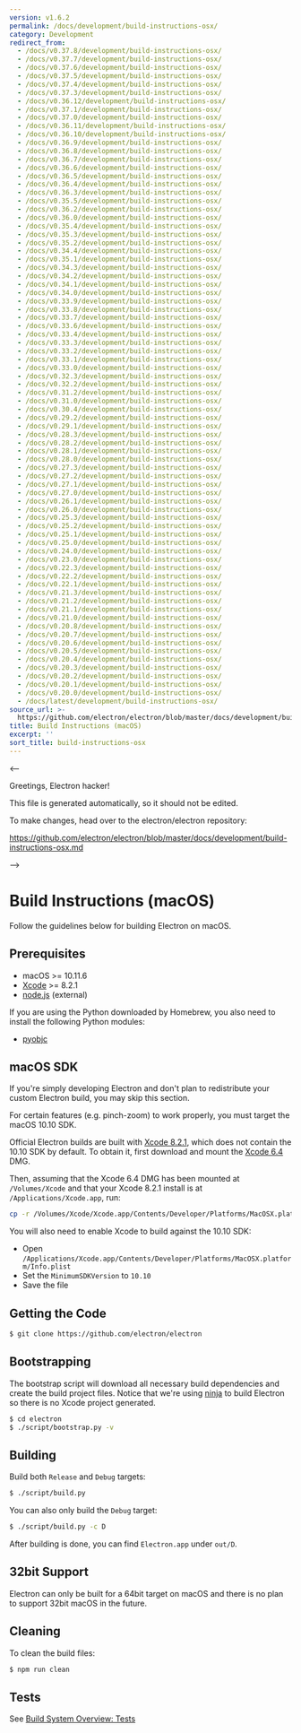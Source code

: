 ```yaml
---
version: v1.6.2
permalink: /docs/development/build-instructions-osx/
category: Development
redirect_from:
  - /docs/v0.37.8/development/build-instructions-osx/
  - /docs/v0.37.7/development/build-instructions-osx/
  - /docs/v0.37.6/development/build-instructions-osx/
  - /docs/v0.37.5/development/build-instructions-osx/
  - /docs/v0.37.4/development/build-instructions-osx/
  - /docs/v0.37.3/development/build-instructions-osx/
  - /docs/v0.36.12/development/build-instructions-osx/
  - /docs/v0.37.1/development/build-instructions-osx/
  - /docs/v0.37.0/development/build-instructions-osx/
  - /docs/v0.36.11/development/build-instructions-osx/
  - /docs/v0.36.10/development/build-instructions-osx/
  - /docs/v0.36.9/development/build-instructions-osx/
  - /docs/v0.36.8/development/build-instructions-osx/
  - /docs/v0.36.7/development/build-instructions-osx/
  - /docs/v0.36.6/development/build-instructions-osx/
  - /docs/v0.36.5/development/build-instructions-osx/
  - /docs/v0.36.4/development/build-instructions-osx/
  - /docs/v0.36.3/development/build-instructions-osx/
  - /docs/v0.35.5/development/build-instructions-osx/
  - /docs/v0.36.2/development/build-instructions-osx/
  - /docs/v0.36.0/development/build-instructions-osx/
  - /docs/v0.35.4/development/build-instructions-osx/
  - /docs/v0.35.3/development/build-instructions-osx/
  - /docs/v0.35.2/development/build-instructions-osx/
  - /docs/v0.34.4/development/build-instructions-osx/
  - /docs/v0.35.1/development/build-instructions-osx/
  - /docs/v0.34.3/development/build-instructions-osx/
  - /docs/v0.34.2/development/build-instructions-osx/
  - /docs/v0.34.1/development/build-instructions-osx/
  - /docs/v0.34.0/development/build-instructions-osx/
  - /docs/v0.33.9/development/build-instructions-osx/
  - /docs/v0.33.8/development/build-instructions-osx/
  - /docs/v0.33.7/development/build-instructions-osx/
  - /docs/v0.33.6/development/build-instructions-osx/
  - /docs/v0.33.4/development/build-instructions-osx/
  - /docs/v0.33.3/development/build-instructions-osx/
  - /docs/v0.33.2/development/build-instructions-osx/
  - /docs/v0.33.1/development/build-instructions-osx/
  - /docs/v0.33.0/development/build-instructions-osx/
  - /docs/v0.32.3/development/build-instructions-osx/
  - /docs/v0.32.2/development/build-instructions-osx/
  - /docs/v0.31.2/development/build-instructions-osx/
  - /docs/v0.31.0/development/build-instructions-osx/
  - /docs/v0.30.4/development/build-instructions-osx/
  - /docs/v0.29.2/development/build-instructions-osx/
  - /docs/v0.29.1/development/build-instructions-osx/
  - /docs/v0.28.3/development/build-instructions-osx/
  - /docs/v0.28.2/development/build-instructions-osx/
  - /docs/v0.28.1/development/build-instructions-osx/
  - /docs/v0.28.0/development/build-instructions-osx/
  - /docs/v0.27.3/development/build-instructions-osx/
  - /docs/v0.27.2/development/build-instructions-osx/
  - /docs/v0.27.1/development/build-instructions-osx/
  - /docs/v0.27.0/development/build-instructions-osx/
  - /docs/v0.26.1/development/build-instructions-osx/
  - /docs/v0.26.0/development/build-instructions-osx/
  - /docs/v0.25.3/development/build-instructions-osx/
  - /docs/v0.25.2/development/build-instructions-osx/
  - /docs/v0.25.1/development/build-instructions-osx/
  - /docs/v0.25.0/development/build-instructions-osx/
  - /docs/v0.24.0/development/build-instructions-osx/
  - /docs/v0.23.0/development/build-instructions-osx/
  - /docs/v0.22.3/development/build-instructions-osx/
  - /docs/v0.22.2/development/build-instructions-osx/
  - /docs/v0.22.1/development/build-instructions-osx/
  - /docs/v0.21.3/development/build-instructions-osx/
  - /docs/v0.21.2/development/build-instructions-osx/
  - /docs/v0.21.1/development/build-instructions-osx/
  - /docs/v0.21.0/development/build-instructions-osx/
  - /docs/v0.20.8/development/build-instructions-osx/
  - /docs/v0.20.7/development/build-instructions-osx/
  - /docs/v0.20.6/development/build-instructions-osx/
  - /docs/v0.20.5/development/build-instructions-osx/
  - /docs/v0.20.4/development/build-instructions-osx/
  - /docs/v0.20.3/development/build-instructions-osx/
  - /docs/v0.20.2/development/build-instructions-osx/
  - /docs/v0.20.1/development/build-instructions-osx/
  - /docs/v0.20.0/development/build-instructions-osx/
  - /docs/latest/development/build-instructions-osx/
source_url: >-
  https://github.com/electron/electron/blob/master/docs/development/build-instructions-osx.md
title: Build Instructions (macOS)
excerpt: ''
sort_title: build-instructions-osx
---
```



<--

Greetings, Electron hacker!

This file is generated automatically, so it should not be edited.

To make changes, head over to the electron/electron repository:

https://github.com/electron/electron/blob/master/docs/development/build-instructions-osx.md

-->

# Build Instructions (macOS)

Follow the guidelines below for building Electron on macOS.

## Prerequisites

*   macOS >= 10.11.6
*   [Xcode](https://developer.apple.com/technologies/tools/) >= 8.2.1
*   [node.js](http://nodejs.org) (external)

If you are using the Python downloaded by Homebrew, you also need to install the following Python modules:

*   [pyobjc](https://pythonhosted.org/pyobjc/install.html)

## macOS SDK

If you're simply developing Electron and don't plan to redistribute your custom Electron build, you may skip this section.

For certain features (e.g. pinch-zoom) to work properly, you must target the macOS 10.10 SDK.

Official Electron builds are built with [Xcode 8.2.1](http://adcdownload.apple.com/Developer_Tools/Xcode_8.2.1/Xcode_8.2.1.xip), which does not contain the 10.10 SDK by default. To obtain it, first download and mount the [Xcode 6.4](http://developer.apple.com/devcenter/download.action?path=/Developer_Tools/Xcode_6.4/Xcode_6.4.dmg) DMG.

Then, assuming that the Xcode 6.4 DMG has been mounted at `/Volumes/Xcode` and that your Xcode 8.2.1 install is at `/Applications/Xcode.app`, run:

```bash
cp -r /Volumes/Xcode/Xcode.app/Contents/Developer/Platforms/MacOSX.platform/Developer/SDKs/MacOSX10.10.sdk /Applications/Xcode.app/Contents/Developer/Platforms/MacOSX.platform/Developer/SDKs/
```

You will also need to enable Xcode to build against the 10.10 SDK:

*   Open `/Applications/Xcode.app/Contents/Developer/Platforms/MacOSX.platform/Info.plist`
*   Set the `MinimumSDKVersion` to `10.10`
*   Save the file

## Getting the Code

```bash
$ git clone https://github.com/electron/electron
```

## Bootstrapping

The bootstrap script will download all necessary build dependencies and create the build project files. Notice that we're using [ninja](https://ninja-build.org/) to build Electron so there is no Xcode project generated.

```bash
$ cd electron
$ ./script/bootstrap.py -v
```

## Building

Build both `Release` and `Debug` targets:

```bash
$ ./script/build.py
```

You can also only build the `Debug` target:

```bash
$ ./script/build.py -c D
```

After building is done, you can find `Electron.app` under `out/D`.

## 32bit Support

Electron can only be built for a 64bit target on macOS and there is no plan to support 32bit macOS in the future.

## Cleaning

To clean the build files:

```bash
$ npm run clean
```

## Tests

See [Build System Overview: Tests]({{site.baseurl}}/docs/development/build-system-overview#tests)
